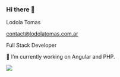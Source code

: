 <!-- replace x.x.x with actual version -->
<script src="https://unpkg.com/@codersrank/summary@0.9.11/codersrank-summary.min.js"></script>
### Hi there 👋

<!--
**LodolaTomas/LodolaTomas** is a ✨ _special_ ✨ repository because its `README.md` (this file) appears on your GitHub profile.

Here are some ideas to get you started:

- 🔭 I’m currently working on ...
- 🌱 I’m currently learning ...
- 👯 I’m looking to collaborate on ...
- 🤔 I’m looking for help with ...
- 💬 Ask me about ...
- 📫 How to reach me: ...
- 😄 Pronouns: ...
- ⚡ Fun fact: ...
-->

Lodola Tomas

contact@lodolatomas.com.ar

Full Stack Developer

🔭 I’m currently working on Angular and PHP.

<img src="https://cr-ss-service.azurewebsites.net/api/ScreenShot?widget=summary&username=lodolatomas&badges=2&show-avatar=true&style=--header-bg-color:%23000;--border-radius:10px"/>


